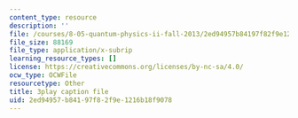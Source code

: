 ```yaml
---
content_type: resource
description: ''
file: /courses/8-05-quantum-physics-ii-fall-2013/2ed94957b84197f82f9e1216b18f9078_JjoqYkq4J6k.srt
file_size: 88169
file_type: application/x-subrip
learning_resource_types: []
license: https://creativecommons.org/licenses/by-nc-sa/4.0/
ocw_type: OCWFile
resourcetype: Other
title: 3play caption file
uid: 2ed94957-b841-97f8-2f9e-1216b18f9078
---
```

